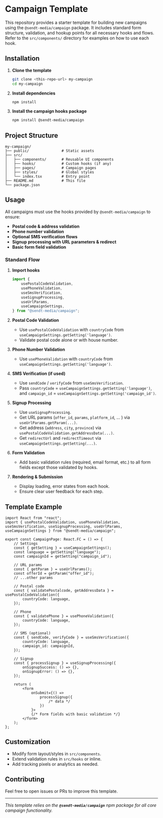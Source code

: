 # Campaign Template

This repository provides a starter template for building new campaigns using the `@sendt-media/campaign` package. It includes standard form structure, validation, and hookup points for all necessary hooks and flows. Refer to the `src/components/` directory for examples on how to use each hook.

## Installation

1. **Clone the template**
    ```bash
    git clone <this-repo-url> my-campaign
    cd my-campaign
    ```
2. **Install dependencies**
    ```bash
    npm install
    ```
3. **Install the campaign hooks package**
    ```bash
    npm install @sendt-media/campaign
    ```

## Project Structure

```
my-campaign/
├── public/               # Static assets
├── src/
│   ├── components/       # Reusable UI components
│   ├── hooks/            # Custom hooks (if any)
│   ├── pages/            # Campaign pages
│   ├── styles/           # Global styles
│   └── index.tsx         # Entry point
├── README.md             # This file
└── package.json
```

## Usage

All campaigns must use the hooks provided by `@sendt-media/campaign` to ensure:

-   **Postal code & address validation**
-   **Phone number validation**
-   **Optional SMS verification flows**
-   **Signup processing with URL parameters & redirect**
-   **Basic form field validation**

### Standard Flow

1. **Import hooks**

    ```ts
    import {
        usePostalCodeValidation,
        usePhoneValidation,
        useSmsVerification,
        useSignupProcessing,
        useUrlParams,
        useCampaignSettings,
    } from "@sendt-media/campaign";
    ```

2. **Postal Code Validation**

    - Use `usePostalCodeValidation` with `countryCode` from `useCampaignSettings.getSetting('language')`.
    - Validate postal code alone or with house number.

3. **Phone Number Validation**

    - Use `usePhoneValidation` with `countryCode` from `useCampaignSettings.getSetting('language')`.

4. **SMS Verification (if used)**

    - Use `sendCode` / `verifyCode` from `useSmsVerification`.
    - Pass `countryCode` = `useCampaignSettings.getSetting('language')`, and `campaign_id` = `useCampaignSettings.getSetting('campaign_id')`.

5. **Signup Processing**

    - Use `useSignupProcessing`.
    - Get URL params (`offer_id`, `params`, `platform_id`, ... ) via `useUrlParams.getParam(...)`.
    - Get address (`address`, `city`, `province`) via `usePostalCodeValidation.getAddressData(...)`.
    - Get `redirectUrl` and `redirectTimeout` via `useCampaignSettings.getSetting(...)`.

6. **Form Validation**

    - Add basic validation rules (required, email format, etc.) to all form fields except those validated by hooks.

7. **Rendering & Submission**

    - Display loading, error states from each hook.
    - Ensure clear user feedback for each step.

## Template Example

```tsx
import React from "react";
import { usePostalCodeValidation, usePhoneValidation, useSmsVerification, useSignupProcessing, useUrlParams, useCampaignSettings } from "@sendt-media/campaign";

export const CampaignPage: React.FC = () => {
    // Settings
    const { getSetting } = useCampaignSettings();
    const language = getSetting("language");
    const campaignId = getSetting("campaign_id");

    // URL params
    const { getParam } = useUrlParams();
    const offerId = getParam("offer_id");
    // ...other params

    // Postal code
    const { validatePostalcode, getAddressData } = usePostalCodeValidation({
        countryCode: language,
    });

    // Phone
    const { validatePhone } = usePhoneValidation({
        countryCode: language,
    });

    // SMS (optional)
    const { sendCode, verifyCode } = useSmsVerification({
        countryCode: language,
        campaign_id: campaignId,
    });

    // Signup
    const { processSignup } = useSignupProcessing({
        onSignupSuccess: () => {},
        onSignupError: () => {},
    });

    return (
        <form
            onSubmit={() =>
                processSignup({
                    /* data */
                })
            }>
            {/* Form fields with basic validation */}
        </form>
    );
};
```

## Customization

-   Modify form layout/styles in `src/components`.
-   Extend validation rules in `src/hooks` or inline.
-   Add tracking pixels or analytics as needed.

## Contributing

Feel free to open issues or PRs to improve this template.

---

_This template relies on the **`@sendt-media/campaign`** npm package for all core campaign functionality._
